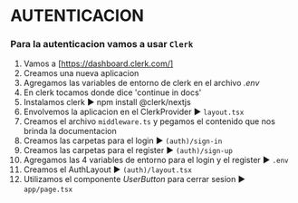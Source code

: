 <!-- Ctrl+K V para ver vista previa -->
# AUTENTICACION
### Para la autenticacion vamos a usar `Clerk`
1. Vamos a [https://dashboard.clerk.com/]
2. Creamos una nueva aplicacion
3. Agregamos las variables de entorno de clerk en el archivo *.env*
4. En clerk tocamos donde dice 'continue in docs'
5. Instalamos clerk ► npm install @clerk/nextjs
6. Envolvemos la aplicacion en el ClerkProvider ► `layout.tsx`
7. Creamos el archivo `middleware.ts` y pegamos el contenido que nos brinda la documentacion
8. Creamos las carpetas para el login ► `(auth)/sign-in`
9. Creamos las carpetas para el register ► `(auth)/sign-up`
10. Agregamos las 4 variables de entorno para el login y el register ► `.env`
11. Creamos el AuthLayout ► `(auth)/layout.tsx`
12. Utilizamos el componente *UserButton* para cerrar sesion ► `app/page.tsx`